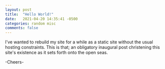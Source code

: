 ```yaml
---
layout: post
title:  "Hello World!"
date:   2021-04-20 14:35:41 -0500
categories: random misc
comments: false
---
```

I've wanted to rebuild my site for a while as a static site without the usual hosting constraints. This is that; an obligatory inaugural post christening this site's existence as it sets forth onto the open seas.

-Cheers-
